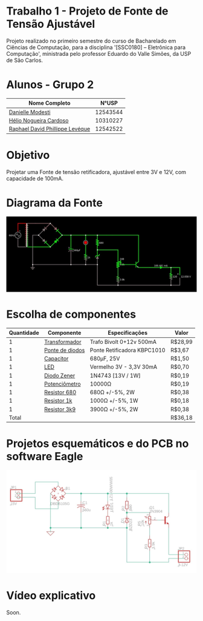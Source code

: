 # Trabalho 1 - Projeto de Fonte de Tensão Ajustável
Projeto realizado no primeiro semestre do curso de Bacharelado em Ciências de Computação, para a disciplina '[SSC0180] – Eletrônica para Computação', ministrada pelo professor Eduardo do Valle Simões, da USP de São Carlos.


# Alunos - Grupo 2

| **Nome Completo**              | **N°USP**|
|--------------------------------|----------|
| [Danielle Modesti](https://github.com/danimodesti)               | 12543544 |
| [Hélio Nogueira Cardoso](https://github.com/rinderomna)         | 10310227 | 
| [Raphael David Phillippe Levéque](https://github.com/raphaelleveque)| 12542522 |

# Objetivo
Projetar uma Fonte de tensão retificadora, ajustável entre 3V e 12V, com capacidade de 100mA.


# Diagrama da Fonte
![Diagrama da fonte no software Falstad](imagens/falstad_circuito.JPG "Diagrama da fonte no software Falstad")


# Escolha de componentes

| Quantidade  | Componente  | Especificações   | Valor  |
|---|---|---|---|
| 1 | [Transformador](https://produto.mercadolivre.com.br/MLB-1314413008-transformador-012v-500ma-12v-05a-trafo-12vac-bivolt-_JM#position=1&search_layout=stack&type=item&tracking_id=44a140c7-95af-42aa-a8be-f100cbc91533) |Trafo Bivolt 0+12v 500mA|R$28,99|
| 1 | [Ponte de diodos](https://www.baudaeletronica.com.br/ponte-retificadora-kbpc1010.html) | Ponte Retificadora KBPC1010 |R$3,67| 
| 1 | [Capacitor](https://produto.mercadolivre.com.br/MLB-1321275288-kit-com-10-capacitores-eletrolitico-680uf-35v-para-projetos-_JM#position=1&search_layout=grid&type=pad&tracking_id=7cf9df7b-b42e-4aa4-8f1e-8146796ec8d1&is_advertising=true&ad_domain=VQCATCORE_LST&ad_position=1&ad_click_id=MjFjYWZiMDktMTQzMi00NTg1LThjYjMtNWQzZWIzZTQ4YmNl) |680µF, 25V|R$1,50|
| 1 | [LED](https://www.baudaeletronica.com.br/led-de-alto-brilho-10mm-vermelho.html) |Vermelho 3V - 3,3V 30mA|R$0,70|
| 1 | [Diodo Zener](https://www.baudaeletronica.com.br/diodo-zener-1n4743-13v-1w.html) |1N4743 [13V / 1W]|R$0,19|
| 1 | [Potenciômetro](https://www.baudaeletronica.com.br/potenciometro-linear-de-10k-10000.html) |10000Ω|R$0,19|
| 1 | [Resistor 680](https://www.baudaeletronica.com.br/resistor-680r-5-2w.html) |680Ω +/-5%, 2W|R$0,38|
| 1 | [Resistor 1k](https://www.baudaeletronica.com.br/resistor-1k-5-1w.html) |1000Ω +/-5%, 1W|R$0,18|
| 1 | [Resistor 3k9](https://www.baudaeletronica.com.br/resistor-3k9-5-2w.html) |3900Ω +/-5%, 2W|R$0,38|
| Total | | |R$36,18|

# Projetos esquemáticos e do PCB no software Eagle
![Esquema do Eagle](imagens/eagle_circuito.JPG "Esquema do Eagle")




# Vídeo explicativo
Soon.
